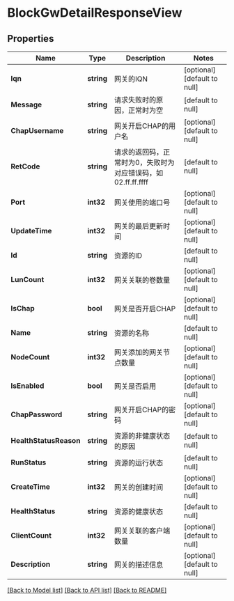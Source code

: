 # BlockGwDetailResponseView

## Properties
Name | Type | Description | Notes
------------ | ------------- | ------------- | -------------
**Iqn** | **string** | 网关的IQN | [optional] [default to null]
**Message** | **string** | 请求失败时的原因，正常时为空 | [default to null]
**ChapUsername** | **string** | 网关开启CHAP的用户名 | [optional] [default to null]
**RetCode** | **string** | 请求的返回码，正常时为0，失败时为对应错误码，如02.ff.ff.ffff | [default to null]
**Port** | **int32** | 网关使用的端口号 | [optional] [default to null]
**UpdateTime** | **int32** | 网关的最后更新时间 | [optional] [default to null]
**Id** | **string** | 资源的ID | [default to null]
**LunCount** | **int32** | 网关关联的卷数量 | [optional] [default to null]
**IsChap** | **bool** | 网关是否开启CHAP | [optional] [default to null]
**Name** | **string** | 资源的名称 | [default to null]
**NodeCount** | **int32** | 网关添加的网关节点数量 | [optional] [default to null]
**IsEnabled** | **bool** | 网关是否启用 | [optional] [default to null]
**ChapPassword** | **string** | 网关开启CHAP的密码 | [optional] [default to null]
**HealthStatusReason** | **string** | 资源的非健康状态的原因 | [default to null]
**RunStatus** | **string** | 资源的运行状态 | [default to null]
**CreateTime** | **int32** | 网关的创建时间 | [optional] [default to null]
**HealthStatus** | **string** | 资源的健康状态 | [default to null]
**ClientCount** | **int32** | 网关关联的客户端数量 | [optional] [default to null]
**Description** | **string** | 网关的描述信息 | [optional] [default to null]

[[Back to Model list]](../README.md#documentation-for-models) [[Back to API list]](../README.md#documentation-for-api-endpoints) [[Back to README]](../README.md)


